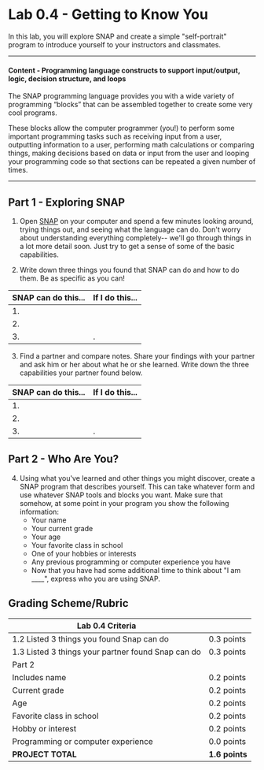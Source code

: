 # Lab 0.4 - Getting to Know You
In this lab, you will explore SNAP and create a simple "self-portrait" program to introduce yourself to your instructors and classmates.

---
#### Content - Programming language constructs to support input/output, logic, decision structure, and loops

The SNAP programming language provides you with a wide variety of programming “blocks” that can be assembled together to create some very cool programs.

These blocks allow the computer programmer (you!) to perform some important programming tasks such as receiving input from a user, outputting information to a user, performing math calculations or comparing things, making decisions based on data or input from the user and looping your programming code so that sections can be repeated a given number of times.

---


## Part 1 - Exploring SNAP
1. Open [SNAP](http://snap.berkeley.edu/snapsource/snap.html) on your computer and spend a few minutes looking around, trying things out, and seeing what the language can do.  Don't worry about understanding everything completely-- we'll go through things in a lot more detail soon.  Just try to get a sense of some of the basic capabilities.

2. Write down three things you found that SNAP can do and how to do them.  Be as specific as you can!
 
 | SNAP can do this...| If I do this... |
 | --- | --- |
 | 1.  |     |
 | 2.  |     |
 | 3.  | .   |

3. Find a partner and compare notes.  Share your findings with your partner and ask him or her about what he or she learned.  Write down the three capabilities your partner found below.

 | SNAP can do this... | If I do this... |
 | --- | --- |
 | 1.  |     |
 | 2.  |     |
 | 3.  | .   |

## Part 2 - Who Are You?
4. Using what you've learned and other things you might discover, create a SNAP program that describes yourself.  This can take whatever form and use whatever SNAP tools and blocks you want.  Make sure that somehow, at some point in your program you show the following information:
    * Your name
    * Your current grade
    * Your age
    * Your favorite class in school
    * One of your hobbies or interests
    * Any previous programming or computer experience you have
    * Now that you have had some additional time to think about "I am ____", express who you are using SNAP.

## Grading Scheme/Rubric

| **Lab 0.4 Criteria**                                          |                |
| ------------------------------------------------------------- | -------------- |
| 1.2 Listed 3 things you found Snap can do                     | 0.3 points     |
| 1.3 Listed 3 things your partner found Snap can do            | 0.3 points     |
| Part 2                                                        |                |
| Includes name                                                 | 0.2 points     |
| Current grade                                                 | 0.2 points     |
| Age                                                           | 0.2 points     |
| Favorite class in school                                      | 0.2 points     |
| Hobby or interest                                             | 0.2 points     |
| Programming or computer experience                            | 0.0 points     |
| **PROJECT TOTAL**                                             | **1.6 points** |
